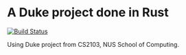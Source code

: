 # A Duke project done in Rust

[![Build Status](https://travis-ci.com/moziliar/duke_rust.svg?branch=master)](https://travis-ci.com/moziliar/duke_rust)

Using Duke project from CS2103, NUS School of Computing.
